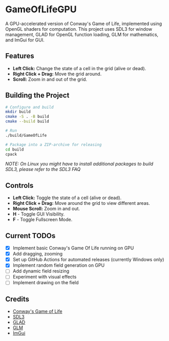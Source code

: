 # GameOfLifeGPU

A GPU-accelerated version of Conway's Game of Life, implemented using OpenGL shaders for computation. This project uses SDL3 for window management, GLAD for OpenGL function loading, GLM for mathematics, and ImGui for GUI.

## Features
- **Left Click:** Change the state of a cell in the grid (alive or dead).
- **Right Click + Drag:** Move the grid around.
- **Scroll:** Zoom in and out of the grid.


## Building the Project

```bash
# Configure and build
mkdir build
cmake -S . -B build
cmake --build build

# Run
./build/GameOfLife

# Package into a ZIP-archive for releasing
cd build
cpack
```
*NOTE: On Linux you might have to install additional packages to build SDL3, please refer to the SDL3 FAQ*

## Controls
- **Left Click:** Toggle the state of a cell (alive or dead).
- **Right Click + Drag:** Move around the grid to view different areas.
- **Mouse Scroll:** Zoom in and out.
- **H** - Toggle GUI Visibility.
- **F** - Toggle Fullscreen Mode.

## Current TODOs
- [x] Implement basic Conway's Game Of Life running on GPU
- [x] Add dragging, zooming
- [x] Set up GitHub Actions for automated releases (currently Windows only)
- [x] Implement random field generation on GPU
- [ ] Add dynamic field resizing
- [ ] Experiment with visual effects
- [ ] Implement drawing on the field

## Credits
- [Conway's Game of Life](https://en.wikipedia.org/wiki/Conway%27s_Game_of_Life)
- [SDL3](https://github.com/libsdl-org/SDL)
- [GLAD](https://github.com/Dav1dde/glad)
- [GLM](https://github.com/g-truc/glm)
- [ImGui](https://github.com/ocornut/imgui)